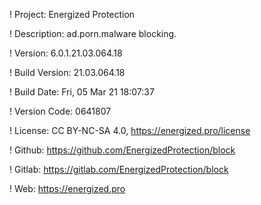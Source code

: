 ! Project: Energized Protection

! Description: ad.porn.malware blocking.

! Version: 6.0.1.21.03.064.18

! Build Version: 21.03.064.18

! Build Date: Fri, 05 Mar 21 18:07:37

! Version Code: 0641807

! License: CC BY-NC-SA 4.0, https://energized.pro/license

! Github: https://github.com/EnergizedProtection/block

! Gitlab: https://gitlab.com/EnergizedProtection/block


! Web: https://energized.pro
